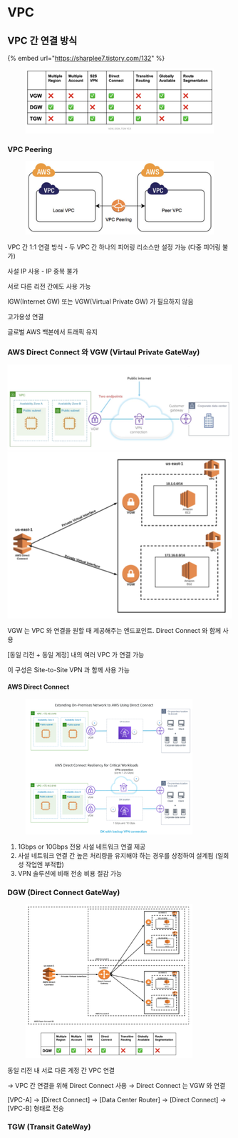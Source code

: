 # VPC

## VPC 간 연결 방식

{% embed url="https://sharplee7.tistory.com/132" %}

<figure><img src="../../.gitbook/assets/image (22).png" alt=""><figcaption></figcaption></figure>

### VPC Peering

<div align="left">

<figure><img src="../../.gitbook/assets/image (20).png" alt="" width="563"><figcaption></figcaption></figure>

</div>

VPC 간 1:1 연결 방식 - 두 VPC 간 하나의 피어링 리소스만 설정 가능 (다중 피어링 불가)

사설 IP 사용 - IP 중복 불가

서로 다른 리전 간에도 사용 가능

IGW(Internet GW) 또는 VGW(Virtual Private GW) 가 필요하지 않음

고가용성 연결

글로벌 AWS 백본에서 트래픽 유지



### AWS Direct Connect 와 VGW (Virtaul Private GateWay)

<img src="../../.gitbook/assets/image (88).png" alt="" data-size="original"><img src="../../.gitbook/assets/image (51).png" alt="" data-size="original">

VGW 는 VPC 와 연결을 원할 때 제공해주는 엔드포인트. Direct Connect 와 함께 사용

\[동일 리전 + 동일 계정] 내의 여러 VPC 가 연결 가능

이 구성은 Site-to-Site VPN 과 함께 사용 가능

#### AWS Direct Connect

<div align="left">

<figure><img src="../../.gitbook/assets/image (111).png" alt="" width="375"><figcaption></figcaption></figure>

</div>

1. 1Gbps or 10Gbps 전용 사설 네트워크 연결 제공
2. 사설 네트워크 연결 간 높은 처리량을 유지해야 하는 경우를 상정하여 설계됨 (일회성 작업엔 부적합)
3. VPN 솔루션에 비해 전송 비용 절감 가능



### DGW (Direct Connect GateWay)

<div align="left">

<figure><img src="../../.gitbook/assets/image (90).png" alt="" width="375"><figcaption></figcaption></figure>

</div>

동일 리전 내 서로 다른 계정 간 VPC 연결

→ VPC 간 연결을 위해 Direct Connect 사용 → Direct Connect 는 VGW 와 연결

\[VPC-A] → \[Direct Connect] → \[Data Center Router] → \[Direct Connect] → \[VPC-B] 형태로 전송





### TGW (Transit GateWay)








